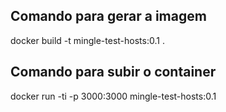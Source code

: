 ## Comando para gerar a imagem
docker build -t mingle-test-hosts:0.1 .

## Comando para subir o container
docker run -ti -p 3000:3000 mingle-test-hosts:0.1